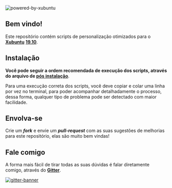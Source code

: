 ![powered-by-xubuntu](images/xfscripts-banner.png)

## Bem vindo!

Este repositório contém scripts de personalização otimizados para o [**Xubuntu**](https://xubuntu.org) [**19.10**](https://xubuntu.org/release/19-10/).

## Instalação

**Você pode seguir a ordem recomendada de execução dos scripts, através do arquivo de [pós instalação](postinst.md)**.

Para uma execução correta dos scripts, você deve copiar e colar uma linha por vez no terminal, para poder acompanhar detalhadamente o processo, dessa forma, qualquer tipo de problema pode ser detectado com maior facilidade.

## Envolva-se

Crie um _**fork**_ e envie um _**pull-request**_ com as suas sugestões de melhorias para este repositório, elas são muito bem vindas!

## Fale comigo

A forma mais fácil de tirar todas as suas dúvidas é falar diretamente comigo, através do [**Gitter**](https://gitter.im/xfscripts/comunidade).

[![gitter-banner](images/gitter-banner.png)](https://gitter.im/xfscripts/comunidade)